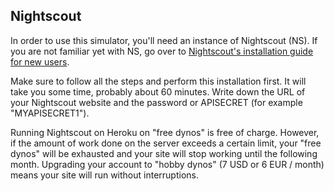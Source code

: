 ## Nightscout

In order to use this simulator, you'll need an instance of Nightscout (NS). If you are not familiar yet with NS, go over to [Nightscout's installation guide for new users](https://nightscout.github.io/nightscout/new_user).

Make sure to follow all the steps and perform this installation first. It will take you some time, probably about 60 minutes. Write down the URL of your Nightscout website and the password or APISECRET (for example "MYAPISECRET1").

Running Nightscout on Heroku on "free dynos" is free of charge. However, if the amount of work done on the server exceeds a certain limit, your "free dynos" will be exhausted and your site will stop working until the following month. Upgrading your account to "hobby dynos" (7 USD or 6 EUR / month) means your site will run without interruptions.